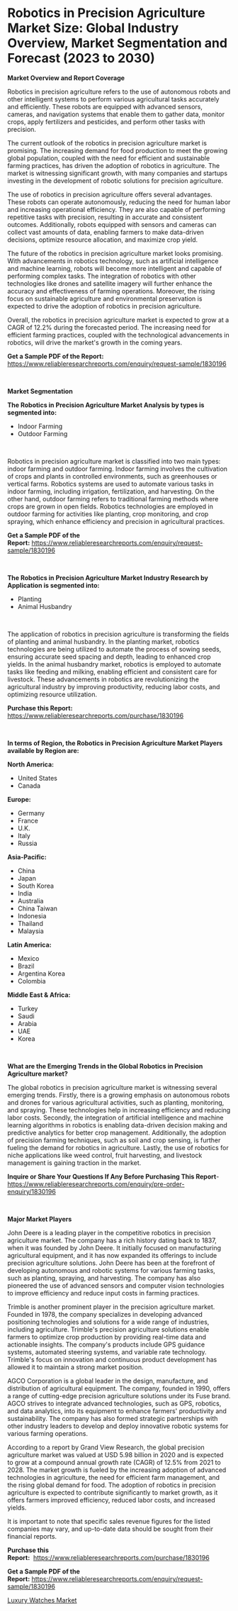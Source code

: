 <p><h1>Robotics in Precision Agriculture Market Size: Global Industry Overview, Market Segmentation and Forecast (2023 to 2030)</h1></p><p><strong>Market Overview and Report Coverage</strong></p>
<p><p>Robotics in precision agriculture refers to the use of autonomous robots and other intelligent systems to perform various agricultural tasks accurately and efficiently. These robots are equipped with advanced sensors, cameras, and navigation systems that enable them to gather data, monitor crops, apply fertilizers and pesticides, and perform other tasks with precision.</p><p>The current outlook of the robotics in precision agriculture market is promising. The increasing demand for food production to meet the growing global population, coupled with the need for efficient and sustainable farming practices, has driven the adoption of robotics in agriculture. The market is witnessing significant growth, with many companies and startups investing in the development of robotic solutions for precision agriculture.</p><p>The use of robotics in precision agriculture offers several advantages. These robots can operate autonomously, reducing the need for human labor and increasing operational efficiency. They are also capable of performing repetitive tasks with precision, resulting in accurate and consistent outcomes. Additionally, robots equipped with sensors and cameras can collect vast amounts of data, enabling farmers to make data-driven decisions, optimize resource allocation, and maximize crop yield.</p><p>The future of the robotics in precision agriculture market looks promising. With advancements in robotics technology, such as artificial intelligence and machine learning, robots will become more intelligent and capable of performing complex tasks. The integration of robotics with other technologies like drones and satellite imagery will further enhance the accuracy and effectiveness of farming operations. Moreover, the rising focus on sustainable agriculture and environmental preservation is expected to drive the adoption of robotics in precision agriculture.</p><p>Overall, the robotics in precision agriculture market is expected to grow at a CAGR of 12.2% during the forecasted period. The increasing need for efficient farming practices, coupled with the technological advancements in robotics, will drive the market's growth in the coming years.</p></p>
<p><strong>Get a Sample PDF of the Report:</strong> <a href="https://www.reliableresearchreports.com/enquiry/request-sample/1830196">https://www.reliableresearchreports.com/enquiry/request-sample/1830196</a></p>
<p>&nbsp;</p>
<p><strong>Market Segmentation</strong></p>
<p><strong>The Robotics in Precision Agriculture Market Analysis by types is segmented into:</strong></p>
<p><ul><li>Indoor Farming</li><li>Outdoor Farming</li></ul></p>
<p>&nbsp;</p>
<p><p>Robotics in precision agriculture market is classified into two main types: indoor farming and outdoor farming. Indoor farming involves the cultivation of crops and plants in controlled environments, such as greenhouses or vertical farms. Robotics systems are used to automate various tasks in indoor farming, including irrigation, fertilization, and harvesting. On the other hand, outdoor farming refers to traditional farming methods where crops are grown in open fields. Robotics technologies are employed in outdoor farming for activities like planting, crop monitoring, and crop spraying, which enhance efficiency and precision in agricultural practices.</p></p>
<p><strong>Get a Sample PDF of the Report:</strong>&nbsp;<a href="https://www.reliableresearchreports.com/enquiry/request-sample/1830196">https://www.reliableresearchreports.com/enquiry/request-sample/1830196</a></p>
<p>&nbsp;</p>
<p><strong>The Robotics in Precision Agriculture Market Industry Research by Application is segmented into:</strong></p>
<p><ul><li>Planting</li><li>Animal Husbandry</li></ul></p>
<p>&nbsp;</p>
<p><p>The application of robotics in precision agriculture is transforming the fields of planting and animal husbandry. In the planting market, robotics technologies are being utilized to automate the process of sowing seeds, ensuring accurate seed spacing and depth, leading to enhanced crop yields. In the animal husbandry market, robotics is employed to automate tasks like feeding and milking, enabling efficient and consistent care for livestock. These advancements in robotics are revolutionizing the agricultural industry by improving productivity, reducing labor costs, and optimizing resource utilization.</p></p>
<p><strong>Purchase this Report:</strong>&nbsp; <a href="https://www.reliableresearchreports.com/purchase/1830196">https://www.reliableresearchreports.com/purchase/1830196</a></p>
<p>&nbsp;</p>
<p><strong>In terms of Region, the Robotics in Precision Agriculture Market Players available by Region are:</strong></p>
<p>
    <p> <strong> North America: </strong>
        <ul>
            <li>United States</li>
            <li>Canada</li>
        </ul>
        </p> 
    <p> <strong> Europe: </strong>
        <ul>
            <li>Germany</li>
            <li>France</li>
            <li>U.K.</li>
            <li>Italy</li>
            <li>Russia</li>
        </ul>
        </p> 
    <p> <strong> Asia-Pacific: </strong>
        <ul>
            <li>China</li>
            <li>Japan</li>
            <li>South Korea</li>
            <li>India</li>
            <li>Australia</li>
            <li>China Taiwan</li>
            <li>Indonesia</li>
            <li>Thailand</li>
            <li>Malaysia</li>
        </ul>
        </p> 
    <p> <strong> Latin America: </strong>
        <ul>
            <li>Mexico</li>
            <li>Brazil</li>
            <li>Argentina Korea</li>
            <li>Colombia</li>
        </ul>
        </p> 
    <p> <strong> Middle East & Africa: </strong>
        <ul>
            <li>Turkey</li>
            <li>Saudi</li>
            <li>Arabia</li>
            <li>UAE</li>
            <li>Korea</li>
        </ul>
    </p>
    </p>
<p>&nbsp;</p>
<p><strong>What are the Emerging Trends in the Global Robotics in Precision Agriculture market?</strong></p>
<p><p>The global robotics in precision agriculture market is witnessing several emerging trends. Firstly, there is a growing emphasis on autonomous robots and drones for various agricultural activities, such as planting, monitoring, and spraying. These technologies help in increasing efficiency and reducing labor costs. Secondly, the integration of artificial intelligence and machine learning algorithms in robotics is enabling data-driven decision making and predictive analytics for better crop management. Additionally, the adoption of precision farming techniques, such as soil and crop sensing, is further fueling the demand for robotics in agriculture. Lastly, the use of robotics for niche applications like weed control, fruit harvesting, and livestock management is gaining traction in the market.</p></p>
<p><strong>Inquire or Share Your Questions If Any Before Purchasing This Report</strong>- <a href="https://www.reliableresearchreports.com/enquiry/pre-order-enquiry/1830196">https://www.reliableresearchreports.com/enquiry/pre-order-enquiry/1830196</a></p>
<p>&nbsp;</p>
<p><strong>Major Market Players</strong></p>
<p><p>John Deere is a leading player in the competitive robotics in precision agriculture market. The company has a rich history dating back to 1837, when it was founded by John Deere. It initially focused on manufacturing agricultural equipment, and it has now expanded its offerings to include precision agriculture solutions. John Deere has been at the forefront of developing autonomous and robotic systems for various farming tasks, such as planting, spraying, and harvesting. The company has also pioneered the use of advanced sensors and computer vision technologies to improve efficiency and reduce input costs in farming practices.</p><p>Trimble is another prominent player in the precision agriculture market. Founded in 1978, the company specializes in developing advanced positioning technologies and solutions for a wide range of industries, including agriculture. Trimble's precision agriculture solutions enable farmers to optimize crop production by providing real-time data and actionable insights. The company's products include GPS guidance systems, automated steering systems, and variable rate technology. Trimble's focus on innovation and continuous product development has allowed it to maintain a strong market position.</p><p>AGCO Corporation is a global leader in the design, manufacture, and distribution of agricultural equipment. The company, founded in 1990, offers a range of cutting-edge precision agriculture solutions under its Fuse brand. AGCO strives to integrate advanced technologies, such as GPS, robotics, and data analytics, into its equipment to enhance farmers' productivity and sustainability. The company has also formed strategic partnerships with other industry leaders to develop and deploy innovative robotic systems for various farming operations.</p><p>According to a report by Grand View Research, the global precision agriculture market was valued at USD 5.98 billion in 2020 and is expected to grow at a compound annual growth rate (CAGR) of 12.5% from 2021 to 2028. The market growth is fueled by the increasing adoption of advanced technologies in agriculture, the need for efficient farm management, and the rising global demand for food. The adoption of robotics in precision agriculture is expected to contribute significantly to market growth, as it offers farmers improved efficiency, reduced labor costs, and increased yields.</p><p>It is important to note that specific sales revenue figures for the listed companies may vary, and up-to-date data should be sought from their financial reports.</p></p>
<p><strong>Purchase this Report:</strong>&nbsp;&nbsp;<a href="https://www.reliableresearchreports.com/purchase/1830196">https://www.reliableresearchreports.com/purchase/1830196</a></p>
<p></p>
<p><strong>Get a Sample PDF of the Report:</strong>&nbsp;<a href="https://www.reliableresearchreports.com/enquiry/request-sample/1830196">https://www.reliableresearchreports.com/enquiry/request-sample/1830196</a></p>
<p><p><a href="https://medium.com/@sheetal.reportprime/luxury-watches-market-outlook-industry-overview-and-forecast-2023-to-2030-7fc46273ff09">Luxury Watches Market</a></p></p>